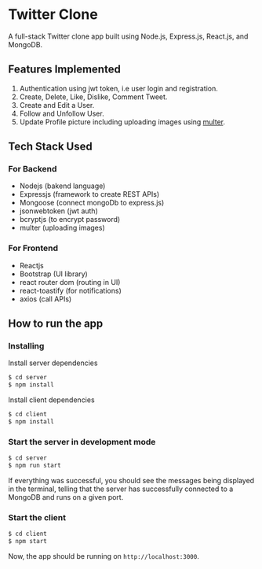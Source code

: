 # Twitter Clone

A full-stack Twitter clone app built using Node.js, Express.js, React.js, and MongoDB.

## Features Implemented

1. Authentication using jwt token, i.e user login and registration.
2. Create, Delete, Like, Dislike, Comment Tweet.
3. Create and Edit a User.
4. Follow and Unfollow User.
5. Update Profile picture including uploading images using [multer](https://www.npmjs.com/package/multer).


## Tech Stack Used

### For Backend
- Nodejs (bakend language)
- Expressjs (framework to create REST APIs)
- Mongoose (connect mongoDb to express.js)
- jsonwebtoken (jwt auth)
- bcryptjs (to encrypt password)
- multer (uploading images)

### For Frontend 
- Reactjs
- Bootstrap (UI library)
- react router dom (routing in UI)
- react-toastify (for notifications)
- axios (call APIs)

## How to run the app

### Installing

Install server dependencies

```bash
$ cd server
$ npm install
```

Install client dependencies

```bash
$ cd client
$ npm install
```

### Start the server in development mode

```bash
$ cd server
$ npm run start
```

If everything was successful, you should see the messages being displayed in the terminal, telling that the server has successfully connected to a MongoDB and runs on a given port.

### Start the client

```bash
$ cd client
$ npm start
```

Now, the app should be running on `http://localhost:3000`.
